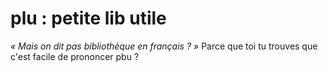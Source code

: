 # plu : petite lib utile

_« Mais on dit pas bibliothèque en français ? »_ Parce que toi tu trouves que c'est facile de prononcer pbu ?
